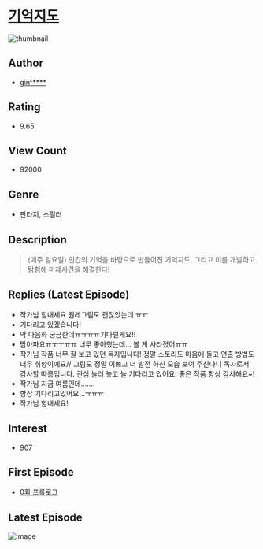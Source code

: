 # [기억지도](https://comic.naver.com/bestChallenge/list?titleId=766081)
![thumbnail](https://image-comic.pstatic.net/user_contents_data/challenge_comic/2021/06/20/343019/thumbnail_202x16441920269_6671_4f14_8f8e_ad1900fad0ee_00000520.JPEG)

## Author
- [ginf****](https://comic.naver.com/artistTitle?id=343019)

## Rating
- 9.65

## View Count
- 92000

## Genre
- 판타지, 스릴러

## Description
> (매주 일요일) 인간의 기억을 바탕으로 만들어진 기억지도, 그리고 이를 개발하고 탐험해 미제사건을 해결한다!

## Replies (Latest Episode)
- 작가님 힘내세요 원레그림도 괜찮았는데 ㅠㅠ
- 기다리고 있겠습니다!
- 악 다음화 궁금한데ㅠㅠㅠㅠ기다릴게요!!
- 맘아파요ㅠㅜㅜㅠㅠ 너무 좋아했는데... 볼 게 사라졌어ㅠㅠ
- 작가님 작품 너무 잘 보고 있던 독자입니다! 정말 스토리도 마음에 들고 연출 방법도 너무 취향이에요// 그림도 정말 이쁘고 더 발전 하신 모습 보여 주신다니 독자로서 감사할 따름입니다. 관심 눌러 놓고 늘 기다리고 있어요! 좋은 작품 항상 감사해요~!
- 작가님 지금 여름인데.......
- 항상 기다리고있어요...ㅠㅠㅠ
- 작가님 힘내세요!

## Interest
- 907

## First Episode
- [0화 프롤로그](https://comic.naver.com/bestChallenge/detail?titleId=766081&no=1)

## Latest Episode
![image](https://image-comic.pstatic.net/user_contents_data/challenge_comic/2021/06/20/343019/upload_4062583555823460705.jpeg)
